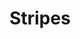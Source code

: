 ---
title:  "Stripes"
category: stitches
description: "This is a test."
published: true
js_gist: "d353ab0e8414cb0e6f61b6e53cb55119"
knitout_gist: "d636ebb967ae6045afde17af68310de9"
image: "assets/images/IMG_1545"
---